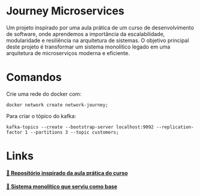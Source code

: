 # Journey Microservices

Um projeto inspirado por uma aula prática de um curso de desenvolvimento de software, onde aprendemos a importância da escalabilidade, modularidade e resiliência na arquitetura de sistemas.
O objetivo principal deste projeto é transformar um sistema monolítico legado em uma arquitetura de microserviços moderna e eficiente.

# Comandos  
Crie uma rede do docker com: 
``` 
docker network create network-journey;
```

Para criar o tópico do kafka:
```
kafka-topics --create --bootstrap-server localhost:9092 --replication-factor 1 --partitions 3 --topic customers;
```

# Links

<h4>
    <a href="https://github.com/codeedu/jornada-microservicos">🔗 Repositório inspirado da aula prática do curso</a>
</h4>

<h4>
    <a href="https://github.com/JozPedro23zx/Monolitc_System_DDD">🔗 Sistema monolítico que serviu como base</a>
</h4>
